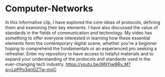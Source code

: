 # Computer-Networks
In this informative clip, I have explored the core ideas of protocols, defining them and examining their key elements. I have also discussed the value of standards in the fields of communication and technology. My video has something to offer everyone interested in learning how these essential elements form the contemporary digital scene, whether you're a beginner hoping to comprehend the fundamentals or an experienced pro seeking a refresher. Enter my repository to have access to helpful materials and to expand your understanding of the protocols and standards used in the ever-changing tech industry.
https://youtu.be/i9NYiw9Ry_M?si=LpPPo3qnGZTw-moC
